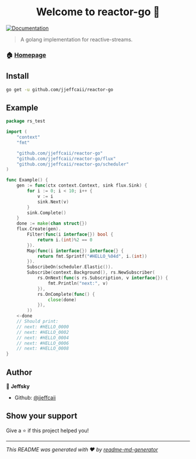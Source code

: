 <h1 align="center">Welcome to reactor-go 👋</h1>
<p>
  <a href="https://jjeffcaii.github.io/reactor-go">
    <img alt="Documentation" src="https://img.shields.io/badge/documentation-yes-brightgreen.svg" target="_blank" />
  </a>
</p>

> A golang implementation for reactive-streams.

### 🏠 [Homepage](https://github.com/jjeffcaii/reactor-go)

## Install

```sh
go get -u github.com/jjeffcaii/reactor-go
```

## Example
```go
package rs_test

import (
	"context"
	"fmt"

	"github.com/jjeffcaii/reactor-go"
	"github.com/jjeffcaii/reactor-go/flux"
	"github.com/jjeffcaii/reactor-go/scheduler"
)

func Example() {
	gen := func(ctx context.Context, sink flux.Sink) {
		for i := 0; i < 10; i++ {
			v := i
			sink.Next(v)
		}
		sink.Complete()
	}
	done := make(chan struct{})
	flux.Create(gen).
		Filter(func(i interface{}) bool {
			return i.(int)%2 == 0
		}).
		Map(func(i interface{}) interface{} {
			return fmt.Sprintf("#HELLO_%04d", i.(int))
		}).
		SubscribeOn(scheduler.Elastic()).
		Subscribe(context.Background(), rs.NewSubscriber(
			rs.OnNext(func(s rs.Subscription, v interface{}) {
				fmt.Println("next:", v)
			}),
			rs.OnComplete(func() {
				close(done)
			}),
		))
	<-done
	// Should print:
	// next: #HELLO_0000
    // next: #HELLO_0002
    // next: #HELLO_0004
    // next: #HELLO_0006
    // next: #HELLO_0008
}
```

## Author

👤 **Jeffsky**

* Github: [@jjeffcaii](https://github.com/jjeffcaii)

## Show your support

Give a ⭐️ if this project helped you!

***
_This README was generated with ❤️ by [readme-md-generator](https://github.com/kefranabg/readme-md-generator)_